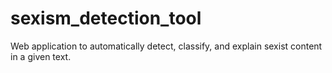 # sexism_detection_tool
Web application to automatically detect, classify, and explain sexist content in a given text.

